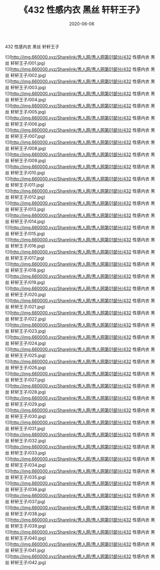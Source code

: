 ﻿---
layout: post
title:  《432 性感内衣 黑丝 轩轩王子》
date:   2020-06-06
img: http://img.660000.xyz/Sharelink/秀人网/秀人网第01部分/432 性感内衣 黑丝 轩轩王子/000.jpg
categories: [美女, 清纯, 唯美]
---

432 性感内衣 黑丝 轩轩王子

  ![](http://img.660000.xyz/Sharelink/秀人网/秀人网第01部分/432 性感内衣 黑丝 轩轩王子/001.jpg) <br> ![](http://img.660000.xyz/Sharelink/秀人网/秀人网第01部分/432 性感内衣 黑丝 轩轩王子/002.jpg) <br> ![](http://img.660000.xyz/Sharelink/秀人网/秀人网第01部分/432 性感内衣 黑丝 轩轩王子/003.jpg) <br> ![](http://img.660000.xyz/Sharelink/秀人网/秀人网第01部分/432 性感内衣 黑丝 轩轩王子/004.jpg) <br> ![](http://img.660000.xyz/Sharelink/秀人网/秀人网第01部分/432 性感内衣 黑丝 轩轩王子/005.jpg) <br> ![](http://img.660000.xyz/Sharelink/秀人网/秀人网第01部分/432 性感内衣 黑丝 轩轩王子/006.jpg) <br> ![](http://img.660000.xyz/Sharelink/秀人网/秀人网第01部分/432 性感内衣 黑丝 轩轩王子/007.jpg) <br> ![](http://img.660000.xyz/Sharelink/秀人网/秀人网第01部分/432 性感内衣 黑丝 轩轩王子/008.jpg) <br> ![](http://img.660000.xyz/Sharelink/秀人网/秀人网第01部分/432 性感内衣 黑丝 轩轩王子/009.jpg) <br> ![](http://img.660000.xyz/Sharelink/秀人网/秀人网第01部分/432 性感内衣 黑丝 轩轩王子/010.jpg) <br> ![](http://img.660000.xyz/Sharelink/秀人网/秀人网第01部分/432 性感内衣 黑丝 轩轩王子/011.jpg) <br> ![](http://img.660000.xyz/Sharelink/秀人网/秀人网第01部分/432 性感内衣 黑丝 轩轩王子/012.jpg) <br> ![](http://img.660000.xyz/Sharelink/秀人网/秀人网第01部分/432 性感内衣 黑丝 轩轩王子/013.jpg) <br> ![](http://img.660000.xyz/Sharelink/秀人网/秀人网第01部分/432 性感内衣 黑丝 轩轩王子/014.jpg) <br> ![](http://img.660000.xyz/Sharelink/秀人网/秀人网第01部分/432 性感内衣 黑丝 轩轩王子/015.jpg) <br> ![](http://img.660000.xyz/Sharelink/秀人网/秀人网第01部分/432 性感内衣 黑丝 轩轩王子/016.jpg) <br> ![](http://img.660000.xyz/Sharelink/秀人网/秀人网第01部分/432 性感内衣 黑丝 轩轩王子/017.jpg) <br> ![](http://img.660000.xyz/Sharelink/秀人网/秀人网第01部分/432 性感内衣 黑丝 轩轩王子/018.jpg) <br> ![](http://img.660000.xyz/Sharelink/秀人网/秀人网第01部分/432 性感内衣 黑丝 轩轩王子/019.jpg) <br> ![](http://img.660000.xyz/Sharelink/秀人网/秀人网第01部分/432 性感内衣 黑丝 轩轩王子/020.jpg) <br> ![](http://img.660000.xyz/Sharelink/秀人网/秀人网第01部分/432 性感内衣 黑丝 轩轩王子/021.jpg) <br> ![](http://img.660000.xyz/Sharelink/秀人网/秀人网第01部分/432 性感内衣 黑丝 轩轩王子/022.jpg) <br> ![](http://img.660000.xyz/Sharelink/秀人网/秀人网第01部分/432 性感内衣 黑丝 轩轩王子/023.jpg) <br> ![](http://img.660000.xyz/Sharelink/秀人网/秀人网第01部分/432 性感内衣 黑丝 轩轩王子/024.jpg) <br> ![](http://img.660000.xyz/Sharelink/秀人网/秀人网第01部分/432 性感内衣 黑丝 轩轩王子/025.jpg) <br> ![](http://img.660000.xyz/Sharelink/秀人网/秀人网第01部分/432 性感内衣 黑丝 轩轩王子/026.jpg) <br> ![](http://img.660000.xyz/Sharelink/秀人网/秀人网第01部分/432 性感内衣 黑丝 轩轩王子/027.jpg) <br> ![](http://img.660000.xyz/Sharelink/秀人网/秀人网第01部分/432 性感内衣 黑丝 轩轩王子/028.jpg) <br> ![](http://img.660000.xyz/Sharelink/秀人网/秀人网第01部分/432 性感内衣 黑丝 轩轩王子/029.jpg) <br> ![](http://img.660000.xyz/Sharelink/秀人网/秀人网第01部分/432 性感内衣 黑丝 轩轩王子/030.jpg) <br> ![](http://img.660000.xyz/Sharelink/秀人网/秀人网第01部分/432 性感内衣 黑丝 轩轩王子/031.jpg) <br> ![](http://img.660000.xyz/Sharelink/秀人网/秀人网第01部分/432 性感内衣 黑丝 轩轩王子/032.jpg) <br> ![](http://img.660000.xyz/Sharelink/秀人网/秀人网第01部分/432 性感内衣 黑丝 轩轩王子/033.jpg) <br> ![](http://img.660000.xyz/Sharelink/秀人网/秀人网第01部分/432 性感内衣 黑丝 轩轩王子/034.jpg) <br> ![](http://img.660000.xyz/Sharelink/秀人网/秀人网第01部分/432 性感内衣 黑丝 轩轩王子/035.jpg) <br> ![](http://img.660000.xyz/Sharelink/秀人网/秀人网第01部分/432 性感内衣 黑丝 轩轩王子/036.jpg) <br> ![](http://img.660000.xyz/Sharelink/秀人网/秀人网第01部分/432 性感内衣 黑丝 轩轩王子/037.jpg) <br> ![](http://img.660000.xyz/Sharelink/秀人网/秀人网第01部分/432 性感内衣 黑丝 轩轩王子/038.jpg) <br> ![](http://img.660000.xyz/Sharelink/秀人网/秀人网第01部分/432 性感内衣 黑丝 轩轩王子/039.jpg) <br> ![](http://img.660000.xyz/Sharelink/秀人网/秀人网第01部分/432 性感内衣 黑丝 轩轩王子/040.jpg) <br> ![](http://img.660000.xyz/Sharelink/秀人网/秀人网第01部分/432 性感内衣 黑丝 轩轩王子/041.jpg) <br> ![](http://img.660000.xyz/Sharelink/秀人网/秀人网第01部分/432 性感内衣 黑丝 轩轩王子/042.jpg) <br>